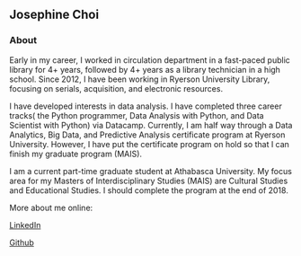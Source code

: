## Josephine Choi

### About

Early in my career, I worked in circulation department in a fast-paced public library for 4+ years, followed by 4+ years as a library technician in a high school. Since 2012, I have been working in Ryerson University Library, focusing on serials, acquisition, and electronic resources.

I have developed interests in data analysis. I have completed three career tracks( the Python programmer, Data Analysis with Python, and Data Scientist with Python) via Datacamp. Currently, I am half way through a Data Analytics, Big Data, and Predictive Analysis certificate program at Ryerson University. However, I have put the certificate program on hold so that I can finish my graduate program (MAIS). 

I am a current part-time graduate student at Athabasca University. My focus area for my Masters of Interdisciplinary Studies (MAIS) are Cultural Studies and Educational Studies. I should complete the program at the end of 2018. 

More about me online: 

<a href="https://www.linkedin.com/in/josephinechoi/">LinkedIn</a>

<a href="https://github.com/josiechoi">Github</a>
